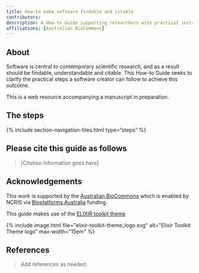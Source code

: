 ```yaml
---
title: How-to make software findable and citable
contributors: 
description: A How-to Guide supporting researchers with practical instructions for making their software findable and citable.
affiliations: [Australian BioCommons]
---
```



## About 

Software is central to contemporary scientific research, and as a result should be findable, understandable and citable. This How-to Guide seeks to clarify the practical steps a software creator can follow to achieve this outcome. 

This is a web resource accompanying a manuscript in preparation.


## The steps

{% include section-navigation-tiles.html type=”steps” %}


## Please cite this guide as follows

> [Citation information goes here]


## Acknowledgements

This work is supported by the [Australian BioCommons](https://www.biocommons.org.au/) which is enabled by NCRIS via [Bioplatforms Australia](https://bioplatforms.com/) funding.

This guide makes use of the [ELIXIR toolkit theme](https://github.com/ELIXIR-Belgium/elixir-toolkit-theme)

{% include image.html file="elixir-toolkit-theme_logo.svg" alt="Elixir Toolkit Theme logo" max-width="15em" %}

## References

> Add references as needed.
 
